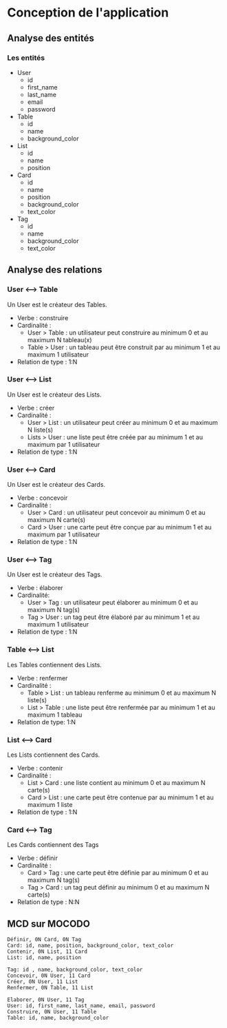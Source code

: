 # Conception de l'application

## Analyse des entités

### Les entités

- User
  - id
  - first_name
  - last_name
  - email
  - password
- Table
  - id
  - name
  - background_color
- List
  - id
  - name
  - position
- Card
  - id
  - name
  - position
  - background_color
  - text_color
- Tag
  - id
  - name
  - background_color
  - text_color

## Analyse des relations

### User <--> Table

Un User est le créateur des Tables.

- Verbe : construire
- Cardinalité :
  - User > Table : un utilisateur peut construire au minimum 0 et au maximum N tableau(x)
  - Table > User : un tableau peut être construit par au minimum 1 et au maximum 1 utilisateur
- Relation de type : 1:N

### User <--> List

Un User est le créateur des Lists.

- Verbe : créer
- Cardinalité :
  - User > List : un utilisateur peut créer au minimum 0 et au maximum N liste(s)
  - Lists > User : une liste peut être créée par au minimum 1 et au maximum par 1 utilisateur
- Relation de type : 1:N

### User <--> Card

Un User est le créateur des Cards.

- Verbe : concevoir
- Cardinalité :
  - User > Card : un utilisateur peut concevoir au minimum 0 et au maximum N carte(s)
  - Card > User : une carte peut être conçue par au minimum 1 et au maximum par 1 utilisateur
- Relation de type : 1:N

### User <--> Tag

Un User est le créateur des Tags.

- Verbe : élaborer
- Cardinalité:
  - User > Tag : un utilisateur peut élaborer au minimum 0 et au maximum N tag(s)
  - Tag > User : un tag peut être élaboré par au minimum 1 et au maximum 1 utilisateur
- Relation de type : 1:N

### Table <--> List

Les Tables contiennent des Lists.

- Verbe : renfermer
- Cardinalité :
  - Table > List : un tableau renferme au minimum 0 et au maximum N liste(s)
  - List > Table : une liste peut être renfermée par au minimum 1 et au maximum 1 tableau
- Relation de type: 1:N

### List <--> Card

Les Lists contiennent des Cards.

- Verbe : contenir
- Cardinalité :
  - List > Card : une liste contient au minimum 0 et au maximum N carte(s)
  - Card > List : une carte peut être contenue par au minimum 1 et au maximum 1 liste
- Relation de type : 1:N

### Card <--> Tag

Les Cards contiennent des Tags

- Verbe : définir
- Cardinalité :
  - Card > Tag : une carte peut être définie par au minimum 0 et au maximum N tag(s)
  - Tag > Card : un tag peut définir au minimum 0 et au maximum N carte(s)
- Relation de type : N:N

## MCD sur MOCODO

```text
Définir, 0N Card, 0N Tag
Card: id, name, position, background_color, text_color
Contenir, 0N List, 11 Card
List: id, name, position

Tag: id , name, background_color, text_color
Concevoir, 0N User, 11 Card
Créer, 0N User, 11 List
Renfermer, 0N Table, 11 List

Elaborer, 0N User, 11 Tag
User: id, first_name, last_name, email, password
Construire, 0N User, 11 Table
Table: id, name, background_color
```
